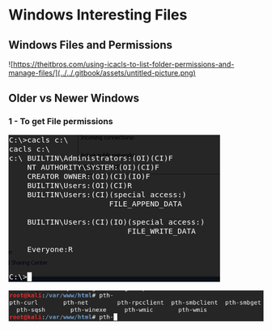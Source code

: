 # Windows Interesting Files

## Windows Files and Permissions

![https://theitbros.com/using-icacls-to-list-folder-permissions-and-manage-files/](../../.gitbook/assets/untitled-picture.png)



## Older vs Newer Windows

### 1 - To get File permissions

![Older Versions of Windows](../../.gitbook/assets/fp.png)

![newer versions of Windows](../../.gitbook/assets/image%20%2836%29.png)

